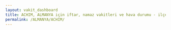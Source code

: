 ```yaml
---
layout: vakit_dashboard
title: ACHIM, ALMANYA için iftar, namaz vakitleri ve hava durumu - ilçe/eyalet seç
permalink: /ALMANYA/ACHIM/
---
```


<script type="text/javascript">
  var GLOBAL_COUNTRY = 'ALMANYA';
  var GLOBAL_CITY = 'ACHIM';
  var GLOBAL_STATE = '';
  var lat = 72;
  var lon = 21;
</script>
